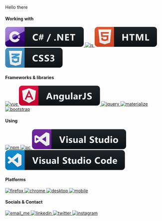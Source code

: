 Hello there

<h4>Working with</h4>
<p>
  <a target="_blank" rel="noopener noreferrer" href="#">
    <img src="https://github.com/MikeCodesDotNET/ColoredBadges/raw/master/svg/dev/languages/csharp_dotnet.svg"
      style="max-width: 100%;">
  </a>
  <a target="_blank" rel="noopener noreferrer" href="#">
    <img src="/MikeCodesDotNET/ColoredBadges/raw/master/svg/dev/languages/js.svg" alt="js" style="max-width: 100%;">
  </a>
  <a target="_blank" rel="noopener noreferrer" href="#">
    <img src="https://github.com/MikeCodesDotNET/ColoredBadges/raw/master/svg/dev/languages/html.svg"
      style="max-width: 100%;">
  </a>
  <a target="_blank" rel="noopener noreferrer" href="#">
    <img src="https://github.com/MikeCodesDotNET/ColoredBadges/raw/master/svg/dev/languages/css3.svg"
      style="max-width: 100%;">
  </a>
</p>

<h4>Frameworks & libraries</h4>
<p>
  <a href="#">
    <img src="/MikeCodesDotNET/ColoredBadges/raw/master/svg/dev/frameworks/vue.svg" alt="vue" style="max-width: 100%;">
  </a>
  <a target="_blank" rel="noopener noreferrer" href="#">
    <img src="https://github.com/MikeCodesDotNET/ColoredBadges/raw/master/svg/dev/frameworks/angular.svg"
      style="max-width: 100%;">
  </a>
  <a href="#">
    <img src="/MikeCodesDotNET/ColoredBadges/raw/master/svg/dev/frameworks/jquery.svg" alt="jquery"
      style="max-width: 100%;">
  </a>
  <a href="#">
    <img src="/MikeCodesDotNET/ColoredBadges/raw/master/svg/dev/frameworks/materialize.svg" alt="materialize" style="max-width: 100%;">
  </a>
  <a href="#">
    <img src="/MikeCodesDotNET/ColoredBadges/raw/master/svg/dev/frameworks/bootstrap.svg" alt="bootstrap" style="max-width: 100%;">
  </a>
</p>

<h4>Using</h4>
<p>
  <a href="#">
    <img src="/MikeCodesDotNET/ColoredBadges/raw/master/svg/dev/services/npm.svg" alt="npm" style="max-width: 100%;">
  </a>
  <a href="#">
    <img src="/MikeCodesDotNET/ColoredBadges/raw/master/svg/devices/pc.svg" alt="pc" style="max-width: 100%;">
  </a>
  <a target="_blank" rel="noopener noreferrer" href="#">
    <img src="https://github.com/MikeCodesDotNET/ColoredBadges/raw/master/svg/dev/tools/visualstudio.svg"
      style="max-width: 100%;">
  </a>
  <a target="_blank" rel="noopener noreferrer" href="#">
    <img src="https://github.com/MikeCodesDotNET/ColoredBadges/raw/master/svg/dev/tools/visualstudio_code.svg"
      style="max-width: 100%;">
  </a>
</p>

<h4>Platforms</h4>
<p>
  <a href="#">
    <img src="/MikeCodesDotNET/ColoredBadges/raw/master/svg/dev/misc/firefox.svg" alt="firefox"
      style="max-width: 100%;">
  </a>
  <a href="#">
    <img src="/MikeCodesDotNET/ColoredBadges/raw/master/svg/dev/misc/chrome.svg" alt="chrome" style="max-width: 100%;">
  </a>
  <a href="#">
    <img src="/MikeCodesDotNET/ColoredBadges/raw/master/svg/dev/misc/desktop.svg" alt="desktop"
      style="max-width: 100%;">
  </a>
  <a href="#">
    <img src="/MikeCodesDotNET/ColoredBadges/raw/master/svg/dev/misc/mobile.svg" alt="mobile" style="max-width: 100%;">
  </a>
</p>

<h4>Socials & Contact</h4>
<p>
  <a href="#">
    <img src="/MikeCodesDotNET/ColoredBadges/raw/master/svg/social/email_me.svg" alt="email_me" style="max-width: 100%;">
  </a>
  <a href="#">
    <img src="/MikeCodesDotNET/ColoredBadges/raw/master/svg/social/linkedin.svg" alt="linkedin" style="max-width: 100%;">
  </a>
  <a href="#">
    <img src="/MikeCodesDotNET/ColoredBadges/raw/master/svg/social/twitter.svg" alt="twitter" style="max-width: 100%;">
  </a>
  <a href="#">
    <img src="/MikeCodesDotNET/ColoredBadges/raw/master/svg/social/instagram.svg" alt="instagram" style="max-width: 100%;">
  </a>  
</p>
